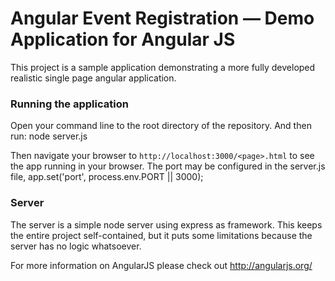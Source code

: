 # Angular Event Registration — Demo Application for Angular JS

This project is a sample application demonstrating a more fully developed realistic single page
angular application.

### Running the application

Open your command line to the root directory of the repository. And then run: node server.js

Then navigate your browser to `http://localhost:3000/<page>.html` to see the app running in
your browser.  The port may be configured in the server.js file, app.set('port', process.env.PORT || 3000);

### Server

The server is a simple node server using express as framework.  This keeps the entire project self-contained, but it puts some limitations because the server has no logic whatsoever.

For more information on AngularJS please check out http://angularjs.org/
